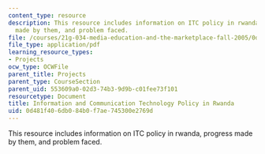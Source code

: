 ```yaml
---
content_type: resource
description: This resource includes information on ITC policy in rwanda, progress
  made by them, and problem faced.
file: /courses/21g-034-media-education-and-the-marketplace-fall-2005/0d481f406db084b0f7ae745300e2769d_MIT21G_034F05_ictrwanda.pdf
file_type: application/pdf
learning_resource_types:
- Projects
ocw_type: OCWFile
parent_title: Projects
parent_type: CourseSection
parent_uid: 553609a0-02d3-74b3-9d9b-c01fee73f101
resourcetype: Document
title: Information and Communication Technology Policy in Rwanda
uid: 0d481f40-6db0-84b0-f7ae-745300e2769d
---
```

This resource includes information on ITC policy in rwanda, progress made by them, and problem faced.

